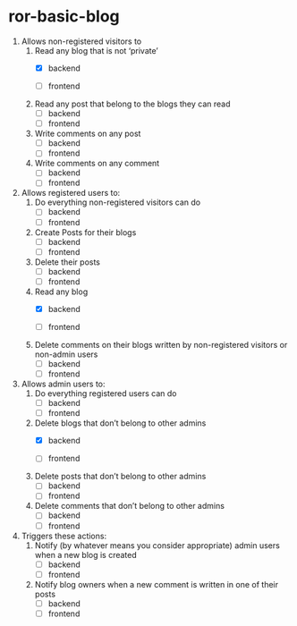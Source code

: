 # ror-basic-blog

1. Allows non-registered visitors to
   1. Read any blog that is not ‘private’
      - [X] backend
      
      - [ ] frontend
   1. Read any post that belong to the blogs they can read
      - [ ] backend
      - [ ] frontend
   1. Write comments on any post
      - [ ] backend
      - [ ] frontend
   1. Write comments on any comment
      - [ ] backend
      - [ ] frontend

1. Allows registered users to:
   1. Do everything non-registered visitors can do
      - [ ] backend
      - [ ] frontend
   1. Create Posts for their blogs
      - [ ] backend
      - [ ] frontend
   1. Delete their posts
      - [ ] backend
      - [ ] frontend
   1. Read any blog
      - [X] backend
      
      - [ ] frontend
   1. Delete comments on their blogs written by non-registered visitors or non-admin users
      - [ ] backend
      - [ ] frontend

1. Allows admin users to:
   1. Do everything registered users can do
      - [ ] backend
      - [ ] frontend
   1. Delete blogs that don’t belong to other admins
      - [X] backend 
      
      - [ ] frontend
   1. Delete posts that don’t belong to other admins
      - [ ] backend
      - [ ] frontend
   1. Delete comments that don’t belong to other admins
      - [ ] backend
      - [ ] frontend

1. Triggers these actions:
   1. Notify (by whatever means you consider appropriate) admin users when a new blog is created
      - [ ] backend
      - [ ] frontend
   1. Notify blog owners when a new comment is written in one of their posts
      - [ ] backend
      - [ ] frontend
